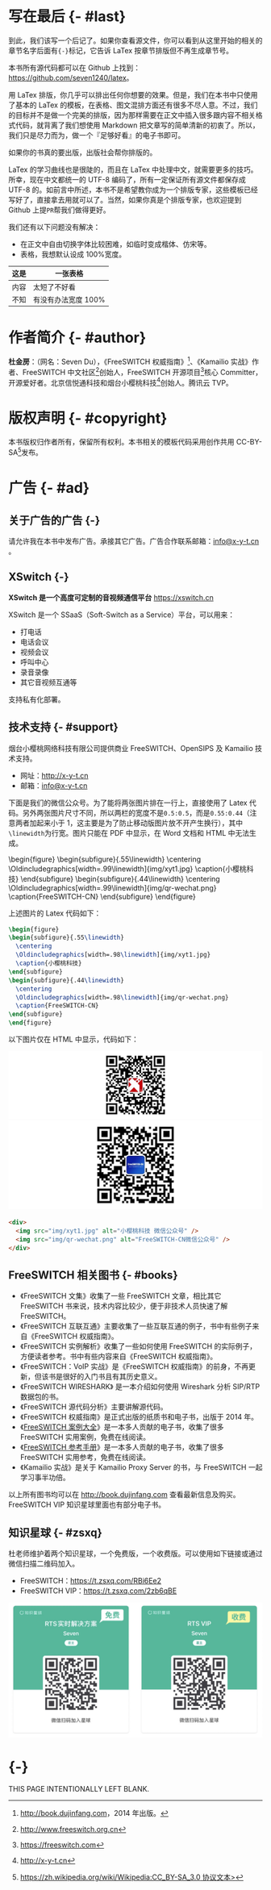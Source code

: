 # 写在最后 {- #last}

到此，我们该写一个后记了。如果你查看源文件，你可以看到从这里开始的相关的章节名字后面有`{-}`标记，它告诉 LaTex 按章节排版但不再生成章节号。

本书所有源代码都可以在 Github 上找到：<https://github.com/seven1240/latex>。

用 LaTex 排版，你几乎可以排出任何你想要的效果。但是，我们在本书中只使用了基本的 LaTex 的模板，在表格、图文混排方面还有很多不尽人意。不过，我们的目标并不是做一个完美的排版，因为那样需要在正文中插入很多跟内容不相关格式代码，就背离了我们想使用 Markdown 把文章写的简单清新的初衷了。所以，我们只是尽力而为，做一个『足够好看』的电子书即可。

如果你的书真的要出版，出版社会帮你排版的。

LaTex 的学习曲线也是很陡的，而且在 LaTex 中处理中文，就需要更多的技巧。所幸，现在中文都统一的 UTF-8 编码了，所有一定保证所有源文件都保存成 UTF-8 的。如前言中所述，本书不是希望教你成为一个排版专家，这些模板已经写好了，直接拿去用就可以了。当然，如果你真是个排版专家，也欢迎提到 Github 上提`PR`帮我们做得更好。

我们还有以下问题没有解决：

- 在正文中自由切换字体比较困难，如临时变成楷体、仿宋等。
- 表格，我想默认设成 100%宽度。

| 这是 | 一张表格            |
| ---- | ------------------- |
| 内容 | 太短了不好看        |
| 不知 | 有没有办法宽度 100% |

# 作者简介 {- #author}

**杜金房**：（网名：Seven Du），《FreeSWITCH 权威指南》[^fsdg]、《Kamailio 实战》作者、FreeSWITCH 中文社区[^fscn]创始人，FreeSWITCH 开源项目[^freeswitch]核心 Committer，开源爱好者。北京信悦通科技和烟台小樱桃科技[^xyt]创始人。腾讯云 TVP。

[^fsdg]: <http://book.dujinfang.com>，2014 年出版。
[^fscn]: <http://www.freeswitch.org.cn>
[^freeswitch]: <https://freeswitch.com>
[^xyt]: <http://x-y-t.cn>

# 版权声明 {- #copyright}

本书版权归作者所有，保留所有权利。本书相关的模板代码采用创作共用 CC-BY-SA[^cc]发布。

[^cc]: [https://zh.wikipedia.org/wiki/Wikipedia:CC_BY-SA_3.0 协议文本>](https://zh.wikipedia.org/wiki/Wikipedia:CC_BY-SA_3.0%E5%8D%8F%E8%AE%AE%E6%96%87%E6%9C%AC)

# 广告 {- #ad}

## 关于广告的广告 {-}

请允许我在本书中发布广告。承接其它广告。广告合作联系邮箱：info@x-y-t.cn 。

## XSwitch {-}

**XSwitch 是一个高度可定制的音视频通信平台** <https://xswitch.cn>

XSwitch 是一个 SSaaS（Soft-Switch as a Service）平台，可以用来：

- 打电话
- 电话会议
- 视频会议
- 呼叫中心
- 录音录像
- 其它音视频互通等

支持私有化部署。

## 技术支持 {- #support}

烟台小樱桃网络科技有限公司提供商业 FreeSWITCH、OpenSIPS 及 Kamailio 技术支持。

- 网址：<http://x-y-t.cn>
- 邮箱：info@x-y-t.cn

下面是我们的微信公众号。为了能将两张图片排在一行上，直接使用了 Latex 代码。另外两张图片尺寸不同，所以两栏的宽度不是`0.5:0.5`，而是`0.55:0.44`（注意两者加起来小于 1，这主要是为了防止移动版图片放不开产生换行），其中`\linewidth`为行宽。图片只能在 PDF 中显示，在 Word 文档和 HTML 中无法生成。

\begin{figure}
\begin{subfigure}{.55\linewidth}
\centering
\Oldincludegraphics[width=.99\linewidth]{img/xyt1.jpg}
\caption{小樱桃科技}
\end{subfigure}
\begin{subfigure}{.44\linewidth}
\centering
\Oldincludegraphics[width=.99\linewidth]{img/qr-wechat.png}
\caption{FreeSWITCH-CN}
\end{subfigure}
\end{figure}

上述图片的 Latex 代码如下：

```tex
\begin{figure}
\begin{subfigure}{.55\linewidth}
  \centering
  \Oldincludegraphics[width=.98\linewidth]{img/xyt1.jpg}
  \caption{小樱桃科技}
\end{subfigure}
\begin{subfigure}{.44\linewidth}
  \centering
  \Oldincludegraphics[width=.98\linewidth]{img/qr-wechat.png}
  \caption{FreeSWITCH-CN}
\end{subfigure}
\end{figure}
```

以下图片仅在 HTML 中显示，代码如下：

<div>
<img src="img/xyt1.jpg" alt="小樱桃科技 微信公众号">
<img src="img/qr-wechat.png" alt="FreeSWITCH-CN微信公众号">
</div>

```html
<div>
  <img src="img/xyt1.jpg" alt="小樱桃科技 微信公众号" />
  <img src="img/qr-wechat.png" alt="FreeSWITCH-CN微信公众号" />
</div>
```

## FreeSWITCH 相关图书 {- #books}

- 《FreeSWITCH 文集》收集了一些 FreeSWITCH 文章，相比其它 FreeSWITCH 书来说，技术内容比较少，便于非技术人员快速了解 FreeSWITCH。
- 《FreeSWITCH 互联互通》主要收集了一些互联互通的例子，书中有些例子来自《FreeSWITCH 权威指南》。
- 《FreeSWITCH 实例解析》收集了一些如何使用 FreeSWITCH 的实际例子，方便读者参考。书中有些内容来自《FreeSWITCH 权威指南》。
- 《FreeSWITCH：VoIP 实战》是《FreeSWITCH 权威指南》的前身，不再更新，但该书是很好的入门书且有其历史意义。
- 《FreeSWITCH WIRESHARK》 是一本介绍如何使用 Wireshark 分析 SIP/RTP 数据包的书。
- 《FreeSWITCH 源代码分析》主要讲解源代码。
- 《FreeSWITCH 权威指南》是正式出版的纸质书和电子书，出版于 2014 年。
- 《[FreeSWITCH 案例大全](http://www.freeswitch.org.cn/books/case-study/)》是一本多人贡献的电子书，收集了很多 FreeSWITCH 实用案例，免费在线阅读。
- 《[FreeSWITCH 参考手册](http://www.freeswitch.org.cn/books/references)》是一本多人贡献的电子书，收集了很多 FreeSWITCH 实用参考，免费在线阅读。
- 《Kamailio 实战》是关于 Kamailio Proxy Server 的书，与 FreeSWITCH 一起学习事半功倍。

以上所有图书均可以在 <http://book.dujinfang.com> 查看最新信息及购买。FreeSWITCH VIP 知识星球里面也有部分电子书。

## 知识星球 {- #zsxq}

杜老师维护着两个知识星球，一个免费版，一个收费版。可以使用如下链接或通过微信扫描二维码加入。

- FreeSWITCH：<https://t.zsxq.com/RBi6Ee2>
- FreeSWITCH VIP：<https://t.zsxq.com/2zb6qBE>

![知识星球](img/zsxq.jpg)

# {-}

THIS PAGE INTENTIONALLY LEFT BLANK.
